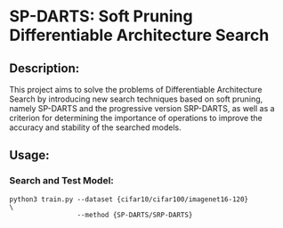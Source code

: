 # SP-DARTS: Soft Pruning Differentiable Architecture Search

## Description:
This project aims to solve the problems of Differentiable Architecture Search by introducing new search techniques based on soft pruning, namely SP-DARTS and the progressive version SRP-DARTS, as well as a criterion for determining the importance of operations to improve the accuracy and stability of the searched models.

## Usage:

### Search and Test Model:

    python3 train.py --dataset {cifar10/cifar100/imagenet16-120}              \ 
                     --method {SP-DARTS/SRP-DARTS}
